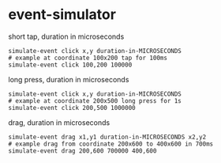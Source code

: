 # event-simulator

short tap, duration in microseconds
```
simulate-event click x,y duration-in-MICROSECONDS
# example at coordinate 100x200 tap for 100ms
simulate-event click 100,200 100000
```

long press, duration in microseconds
```
simulate-event click x,y duration-in-MICROSECONDS
# example at coordinate 200x500 long press for 1s
simulate-event click 200,500 1000000
```

drag, duration in microseconds
```
simulate-event drag x1,y1 duration-in-MICROSECONDS x2,y2
# example drag from coordinate 200x600 to 400x600 in 700ms
simulate-event drag 200,600 700000 400,600
```
